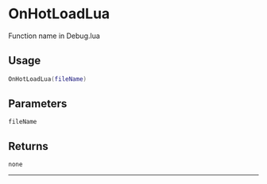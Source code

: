 # OnHotLoadLua
Function name in Debug.lua
## Usage
```lua
OnHotLoadLua(fileName)
```
## Parameters
`fileName`
## Returns
`none`

---